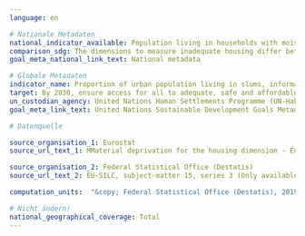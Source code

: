 ```yaml
---
language: en

# Nationale Metadaten
national_indicator_available: Population living in households with moisture damages <br> Population considering their dwelling as too dark <br> Population living in an area with crime, violence or vandalism <br> Population living in an area with noise pollution <br> Material deprivation for the housing dimension (one to four items)
comparison_sdg: The dimensions to measure inadequate housing differ between this indicator and the international metadata.
goal_meta_national_link_text: National metadata

# Globale Metadaten
indicator_name: Proportion of urban population living in slums, informal settlements or inadequate housing
target: By 2030, ensure access for all to adequate, safe and affordable housing and basic services and upgrade slums
un_custodian_agency: United Nations Human Settlements Programme (UN-Habitat)
goal_meta_link_text: United Nations Sustainable Development Goals Metadata

# Datenquelle

source_organisation_1: Eurostat
source_url_text_1: MMaterial deprivation for the housing dimension - Eurostat table

source_organisation_2: Federal Statistical Office (Destatis)
source_url_text_2: EU-SILC, subject-matter 15, series 3 (Only available in German)

computation_units:  "&copy; Federal Statistical Office (Destatis), 2019"

# Nicht ändern!
national_geographical_coverage: Total
---
```

